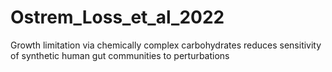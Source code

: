 # Ostrem_Loss_et_al_2022
Growth limitation via chemically complex carbohydrates reduces sensitivity of synthetic human gut communities to perturbations

